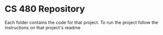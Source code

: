 # CS 480 Repository
Each folder contains the code for that project. To run the project follow the instructions on that project's readme

